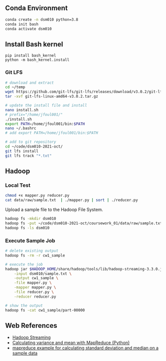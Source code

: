 ## Conda Environment

```bash
conda create -n dsm010 python=3.8
conda init bash
conda activate dsm010
```

## Install Bash kernel
```
pip install bash_kernel
python -m bash_kernel.install
```

### Git LFS

```bash
# download and extract
cd ~/temp
wget https://github.com/git-lfs/git-lfs/releases/download/v3.0.2/git-lfs-linux-amd64-v3.0.2.tar.gz
tar -xvf git-lfs-linux-amd64-v3.0.2.tar.gz

# update the install file and install
nano install.sh
# prefix="/home/jfoul001/"
./install.sh
export PATH=/home/jfoul001/bin:$PATH
nano ~/.bashrc
# add export PATH=/home/jfoul001/bin:$PATH

# add to git repository
cd ~/code/dsm010-2021-oct/
git lfs install
git lfs track "*.txt"
```

## Hadoop

### Local Test

```bash
chmod +x mapper.py reducer.py
cat data/raw/sample.txt  | ./mapper.py | sort | ./reducer.py
```

Upload a sample file to the Hadoop File System.

```bash
hadoop fs -mkdir dsm010
hadoop fs -put ~/code/dsm010-2021-oct/coursework_01/data/raw/sample.txt dsm010
hadoop fs -ls dsm010
```

### Execute Sample Job
```bash
# delete existing output
hadoop fs -rm -r cw1_sample

# execute the job
hadoop jar $HADOOP_HOME/share/hadoop/tools/lib/hadoop-streaming-3.3.0.jar \
    -input dsm010/sample.txt \
    -output cw1_sample \
    -file mapper.py \
    -mapper mapper.py \
    -file reducer.py \
    -reducer reducer.py

# show the output
hadoop fs -cat cw1_sample/part-00000
```

## Web References

- [Hadoop Streaming](https://hadoop.apache.org/docs/r1.2.1/streaming.html)
- [Calculating variance and mean with MapReduce (Python)](https://thedeadbeef.wordpress.com/2010/06/16/calculating-variance-and-mean-with-mapreduce-python/)
- [mapreduce example for calculating standard deviation and median on a sample data](https://timepasstechies.com/map-reduce-example-sd-median/)